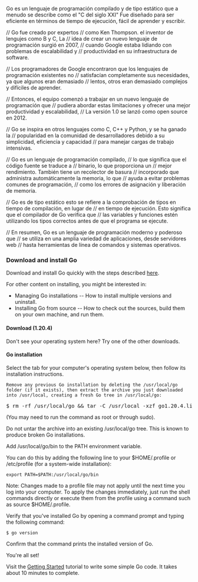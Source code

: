 Go es un lenguaje de programación compilado y de tipo estático que a menudo 
se describe como el "C del siglo XXI"
Fue diseñado para ser eficiente en términos de tiempo de ejecución, 
fácil de aprender y escribir.

// Go fue creado por expertos 
// como Ken Thompson. el inventor de lengujes como B y C, La 
// idea de crear un nuevo lenguaje de programación surgió en 2007, 
// cuando Google estaba lidiando con problemas de escalabilidad y 
// productividad en su infraestructura de software.

// Los programadores de Google encontraron que los lenguajes de programación existentes no 
// satisfacían completamente sus necesidades, ya que algunos eran demasiado 
// lentos, otros eran demasiado complejos y difíciles de aprender.

// Entonces, el equipo comenzó a trabajar en un nuevo lenguaje de programación que 
// pudiera abordar estas limitaciones y ofrecer una mejor productividad y escalabilidad,
// La versión 1.0 se lanzó como open source en 2012.

// Go se inspira en otros lenguajes como C, C++ y Python, y se ha ganado la 
// popularidad en la comunidad de desarrolladores debido a su simplicidad, eficiencia y capacidad 
// para manejar cargas de trabajo intensivas.

// Go es un lenguaje de programación compilado, 
// lo que significa que el código fuente se traduce a 
// binario, lo que proporciona un 
// mejor rendimiento. También tiene un recolector de basura 
// incorporado que administra automáticamente la memoria, lo que 
// ayuda a evitar problemas comunes de programación, 
// como los errores de asignación y liberación de memoria.

// Go es de tipo estático esto se refiere a la comprobación de tipos en tiempo de compilación, en lugar de 
// en tiempo de ejecución. Esto significa que el compilador de Go verifica que 
// las variables y funciones estén utilizando los tipos correctos antes de que el programa se ejecute.

// En resumen, Go es un lenguaje de programación moderno y poderoso que 
// se utiliza en una amplia variedad de aplicaciones, desde servidores web 
// hasta herramientas de línea de comandos y sistemas operativos.

<head>
	<title>Download and Install Go</title>
</head>
	<h3>Download and install Go</h3>
	<p>Download and install Go quickly with the steps described <a href="#">here</a>.</p>
	<p>For other content on installing, you might be interested in:</p>
	<ul>
		<li>Managing Go installations -- How to install multiple versions and uninstall.</li>
		<li>Installing Go from source -- How to check out the sources, build them on your own machine, and run them.</li>
	</ul>
	<h4>Download (1.20.4)</h4>
	<p>Don't see your operating system here? Try one of the other downloads.</p>
	<h4>Go installation</h4>
	<p>Select the tab for your computer's operating system below, then follow its installation instructions.</p>
	<code>Remove any previous Go installation by deleting the /usr/local/go folder (if it exists), then extract the archive you just downloaded into /usr/local, creating a fresh Go tree in /usr/local/go:</code>
	<pre>$ rm -rf /usr/local/go && tar -C /usr/local -xzf go1.20.4.linux-amd64.tar.gz</pre>
	<p>(You may need to run the command as root or through sudo).</p>
	<p>Do not untar the archive into an existing /usr/local/go tree. This is known to produce broken Go installations.</p>
	<p>Add /usr/local/go/bin to the PATH environment variable.</p>
	<p>You can do this by adding the following line to your $HOME/.profile or /etc/profile (for a system-wide installation):</p>
	<code>export PATH=$PATH:/usr/local/go/bin</code>
	<p>Note: Changes made to a profile file may not apply until the next time you log into your computer. To apply the changes immediately, just run the shell commands directly or execute them from the profile using a command such as source $HOME/.profile.</p>
	<p>Verify that you've installed Go by opening a command prompt and typing the following command:</p>
	<code>$ go version</code>
	<p>Confirm that the command prints the installed version of Go.</p>
	<p>You're all set!</p>
	<p>Visit the <a href="#">Getting Started</a> tutorial to write some simple Go code. It takes about 10 minutes to complete.</p>

